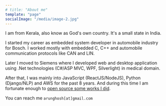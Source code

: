 ```yaml
---
# title: "About me"
template: "page"
socialImage: "/media/image-2.jpg"
---
```


I am from Kerala, also know as God's own country. It's a small state in India. 

I started my career as embedded system developer in automobile industry for 
Bosch. I worked mostly with embedded C, C++ and automobile 
communication protocols like CAN and LIN. 

Later I moved to Siemens where I developed web and desktop application using .Net technologies (C#/ASP MVC, WPF, Silverlight) in medical domain.

After that, I was mainly into JavaScript (ReactJS/NodeJS), Python (Django/NLP) and AWS for the past 8 years.
And during this time I am fortunate enough to [open source some works I did](https://github.com/arunghosh).

You can reach me ```arunghosh[at]gmail.com```
